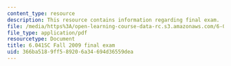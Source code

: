 ```yaml
---
content_type: resource
description: This resource contains information regarding final exam.
file: /media/https%3A/open-learning-course-data-rc.s3.amazonaws.com/6-041sc-probabilistic-systems-analysis-and-applied-probability-fall-2013/366ba5189ff589206a34694d36559dea_MIT6_041SCF13_final_f09.pdf
file_type: application/pdf
resourcetype: Document
title: 6.041SC Fall 2009 final exam
uid: 366ba518-9ff5-8920-6a34-694d36559dea
---
```

